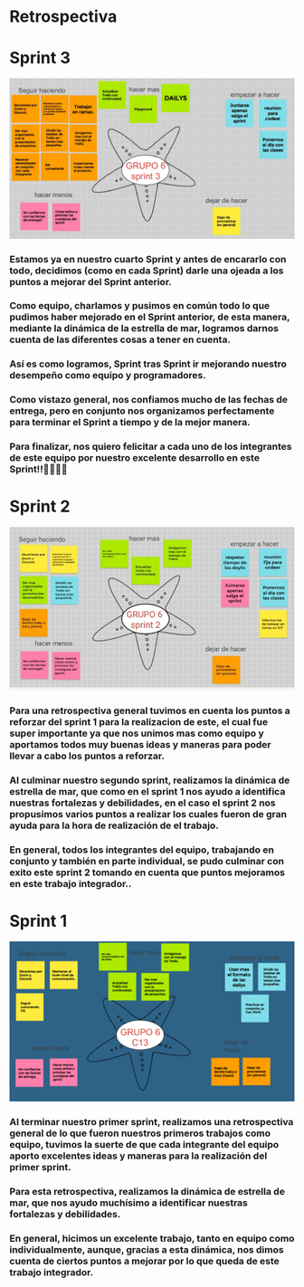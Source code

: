 # Retrospectiva

# Sprint 3

 ![estrella](./data-del-grupo/retrospectivaSprint3.jpg)

### Estamos ya en nuestro cuarto Sprint y antes de encararlo con todo, decidimos (como en cada Sprint) darle una ojeada a los puntos a mejorar del Sprint anterior.
### Como equipo, charlamos y pusimos en común todo lo que pudimos haber mejorado en el Sprint anterior, de esta manera, mediante la dinámica de la estrella de mar, logramos darnos cuenta de las diferentes cosas a tener en cuenta.
### Así es como logramos, Sprint tras Sprint ir mejorando nuestro desempeño como equipo y programadores.
### Como vistazo general, nos confiamos mucho de las fechas de entrega, pero en conjunto nos organizamos perfectamente para terminar el Sprint a tiempo y de la mejor manera.
### Para finalizar, nos quiero felicitar a cada uno de los integrantes de este equipo por nuestro excelente desarrollo en este Sprint!!👨‍💻👩‍💻

# Sprint 2 

 ![estrella](./data-del-grupo/retrospectivaSprint2.jpg)

### Para una retrospectiva general tuvimos en cuenta los puntos a reforzar del sprint 1 para la realizacion de este, el cual fue super importante ya que nos unimos mas como equipo y aportamos todos muy buenas ideas y maneras para poder llevar a cabo los puntos a reforzar. 
### Al culminar nuestro segundo sprint, realizamos la dinámica de estrella de mar, que como en el sprint 1 nos ayudo a identifica nuestras fortalezas y debilidades, en el caso el sprint 2 nos propusimos varios puntos a realizar los cuales fueron de gran ayuda para la hora de realización de el trabajo.
### En general, todos los integrantes del equipo, trabajando en conjunto y también en parte individual, se pudo culminar con exito este sprint 2 tomando en cuenta que puntos mejoramos en este trabajo integrador.. 


# Sprint 1 

![estrella](./data-del-grupo/retrospectivaSprint1.jpg)
### Al terminar nuestro primer sprint, realizamos una retrospectiva general de lo que fueron nuestros primeros trabajos como equipo, tuvimos la suerte de que cada integrante del equipo aporto excelentes ideas y maneras para la realización del primer sprint.
### Para esta retrospectiva, realizamos la dinámica de estrella de mar, que nos ayudo muchísimo a identificar nuestras fortalezas y debilidades.
### En general, hicimos un excelente trabajo, tanto en equipo como individualmente, aunque, gracias a esta dinámica, nos dimos cuenta de ciertos puntos a mejorar por lo que queda de este trabajo integrador.